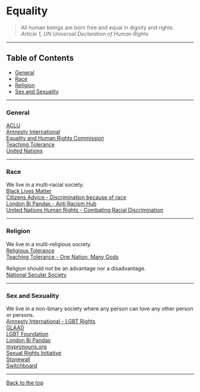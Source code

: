 # Equality

> All human beings are born free and equal in dignity and rights.  
> _Article 1, UN Universal Declaration of Human Rights_  

---  

## Table of Contents

- [General](#general)  
- [Race](#race)  
- [Religion](#religion)
- [Sex and Sexuality](#sex-and-sexuality)

---  

### General

[ACLU](https://www.aclu.org/)  
[Amnesty International](https://www.amnesty.org/)  
[Equality and Human Rights Commission](https://equalityhumanrights.com/)  
[Teaching Tolerance](https://www.tolerance.org/)  
[United Nations](https://www.un.org/)  

---  

### Race

We live in a multi-racial society.  
[Black Lives Matter](https://blacklivesmatter.com/)  
[Citizens Advice - Discrimination because of race](https://www.citizensadvice.org.uk/law-and-courts/discrimination/discrimination-because-of-race-religion-or-belief/discrimination-because-of-race/)  
[London Bi Pandas - Anti Racism Hub](https://www.londonbipandas.com/antiracism)  
[United Nations Human Rights - Combating Racial Discrimination](https://www.ohchr.org/EN/Issues/Discrimination/Pages/discrimination_racial.aspx)  

---  

### Religion

We live in a multi-religious society.  
[Religious Tolerance](http://www.religioustolerance.org/)  
[Teaching Tolerance - One Nation, Many Gods](https://www.tolerance.org/magazine/fall-2007/one-nation-many-gods)  
  
Religion should not be an advantage nor a disadvantage.  
[National Secular Society](https://www.secularism.org.uk/)  

---  

### Sex and Sexuality

We live in a non-binary society where any person can love any other person or persons.  
[Amnesty International - LGBT Rights](https://www.amnesty.org/en/what-we-do/discrimination/lgbt-rights/)  
[GLAAD](https://www.glaad.org/)  
[LGBT Foundation](http://www.lgbt.foundation/)  
[London Bi Pandas](https://www.londonbipandas.com/)  
[mypronouns.org](https://www.mypronouns.org/)  
[Sexual Rights Initiative](https://sexualrightsinitiative.com/)  
[Stonewall](https://www.stonewall.org.uk/)  
[Switchboard](https://switchboard.lgbt/)  

---  

[Back to the top](#equality)
